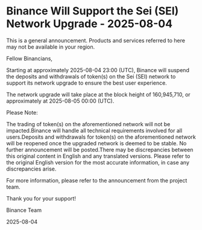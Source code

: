 # Binance Will Support the Sei (SEI) Network Upgrade - 2025-08-04

This is a general announcement. Products and services referred to here may not be available in your region.

Fellow Binancians,

Starting at approximately 2025-08-04 23:00 (UTC), Binance will suspend the deposits and withdrawals of token(s) on the Sei (SEI) network to support its network upgrade to ensure the best user experience. 

The network upgrade will take place at the block height of 160,945,710, or approximately at 2025-08-05 00:00 (UTC).

Please Note:

The trading of token(s) on the aforementioned network will not be impacted.Binance will handle all technical requirements involved for all users.Deposits and withdrawals for token(s) on the aforementioned network will be reopened once the upgraded network is deemed to be stable. No further announcement will be posted.There may be discrepancies between this original content in English and any translated versions. Please refer to the original English version for the most accurate information, in case any discrepancies arise. 

For more information, please refer to the announcement from the project team.

Thank you for your support!

Binance Team

2025-08-04